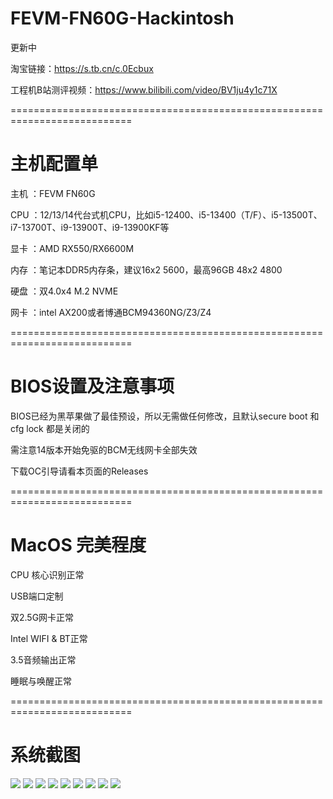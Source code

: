 # FEVM-FN60G-Hackintosh

更新中

淘宝链接：https://s.tb.cn/c.0Ecbux

工程机B站测评视频：https://www.bilibili.com/video/BV1ju4y1c71X



===========================================================================
# 主机配置单
主机 ：FEVM FN60G

CPU ：12/13/14代台式机CPU，比如i5-12400、i5-13400（T/F）、i5-13500T、i7-13700T、i9-13900T、i9-13900KF等

显卡 ：AMD RX550/RX6600M

内存 ：笔记本DDR5内存条，建议16x2 5600，最高96GB 48x2 4800

硬盘 ：双4.0x4 M.2 NVME

网卡 ：intel AX200或者博通BCM94360NG/Z3/Z4

===========================================================================
# BIOS设置及注意事项

BIOS已经为黑苹果做了最佳预设，所以无需做任何修改，且默认secure boot 和cfg lock 都是关闭的

需注意14版本开始免驱的BCM无线网卡全部失效

下载OC引导请看本页面的Releases

===========================================================================

# MacOS 完美程度

CPU 核心识别正常

USB端口定制

双2.5G网卡正常

Intel WIFI & BT正常

3.5音频输出正常

睡眠与唤醒正常

===========================================================================

# 系统截图


![](https://github.com/Xmingbai/FEVM-FN60G-Hackintosh/blob/main/FN60g-1.png)
![](https://github.com/Xmingbai/FEVM-FN60G-Hackintosh/blob/main/FN60G-CPU.png)
![](https://github.com/Xmingbai/FEVM-FN60G-Hackintosh/blob/main/FN60G-6600.png)
![](https://github.com/Xmingbai/FEVM-FN60G-Hackintosh/blob/main/FN60G-ETH.png)
![](https://github.com/Xmingbai/FEVM-FN60G-Hackintosh/blob/main/FN60G-AU.png)
![](https://github.com/Xmingbai/FEVM-FN60G-Hackintosh/blob/main/FN60G-WIFI.png)
![](https://github.com/Xmingbai/FEVM-FN60G-Hackintosh/blob/main/FN60G-BT.png)
![](https://github.com/Xmingbai/FEVM-FN60G-Hackintosh/blob/main/FN60G-2.png)
![](https://github.com/Xmingbai/FEVM-FN60G-Hackintosh/blob/main/FN60G-3.png)
